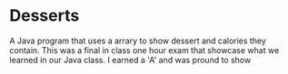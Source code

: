 # Desserts
A Java program that uses a arrary to show dessert and calories they contain.
This was a final in class one hour exam that showcase what we learned in our Java class.
I earned a 'A' and was pround to show

